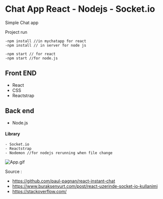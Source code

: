 # Chat App React - Nodejs - Socket.io

Simple Chat app

Project run 

	-npm install //in mychatapp for react 
	-npm install // in server for node js
	
	-npm start // for react 
	-npm start //for node.js
 
## Front END
  - React 
  - CSS
  - Reactstrap
  
## Back end
  - Node.js

#### Library

	- Socket.io
	- Reactstrap
	- Nodemon //for nodejs rerunning when file change 

	
  
  ![App.gif](https://github.com/cngzltrk/react-socket.io-ChatApp/blob/master/gif/app.gif)
  
  
  
  Source :
 - https://github.com/paul-pagnan/react-instant-chat     
 - https://www.buraksenyurt.com/post/react-uzerinde-socket-io-kullanimi
 - https://stackoverflow.com/
